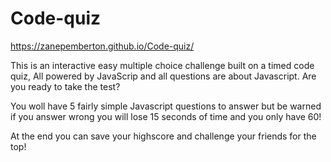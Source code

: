 # Code-quiz

https://zanepemberton.github.io/Code-quiz/

This is an interactive easy multiple choice challenge built on a timed code quiz, All powered by JavaScrip and all questions are about Javascript. Are you ready to take the test?

You woll have 5 fairly simple Javascript questions to answer but be warned if you answer wrong you will lose 15 seconds of time and you only have 60!

At the end you can save your highscore and challenge your friends for the top!
